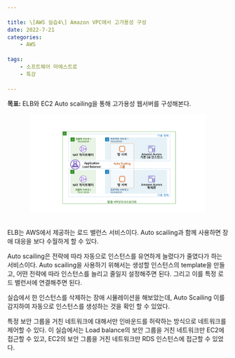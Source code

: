 ```yaml
---

title: \[AWS 실습4\] Amazon VPC에서 고가용성 구성
date: 2022-7-21
categories: 
    - AWS

tags:
    - 소프트웨어 마에스트로
    - 특강
 
---
```


__목표:__ ELB와 EC2 Auto scailing을 통해 고가용성 웹서버를 구성해본다.

<div style="text-align: center;">
    <img src="/assets/img/aws_practice_4.png" alt="aws_practice_4" width="400"/>
</div>
<br>

ELB는 AWS에서 제공하는 로드 밸런스 서비스이다. Auto scailing과 함께 사용하면 장애 대응을 보다 수월하게 할 수 있다.

Auto scailing은 전략에 따라 자동으로 인스턴스를 유연하게 늘렸다가 줄였다가 하는 서비스이다. Auto scailing을 사용하기 위해서는 생성할 인스턴스의 template을 만들고, 어떤 전략에 따라 인스턴스를 늘리고 줄일지 설정해주면 된다. 그리고 이를 특정 로드 밸런서에 연결해주면 된다.

실습에서 한 인스턴스를 삭제하는 장애 시뮬레이션을 해보았는데, Auto Scailing 이를 감지하여 자동으로 인스턴스를 생성하는 것을 확인 할 수 있었다.

특정 보안 그룹을 거친 네트워크에 대해서만 인바운드를 허락하는 방식으로 네트워크를 제어할 수 있다. 이 실습에서는 Load balance의 보안 그룹을 거친 네트워크만 EC2에 접근할 수 있고, EC2의 보안 그룹을 거친 네트워크만 RDS 인스턴스에 접근할 수 있었다. 